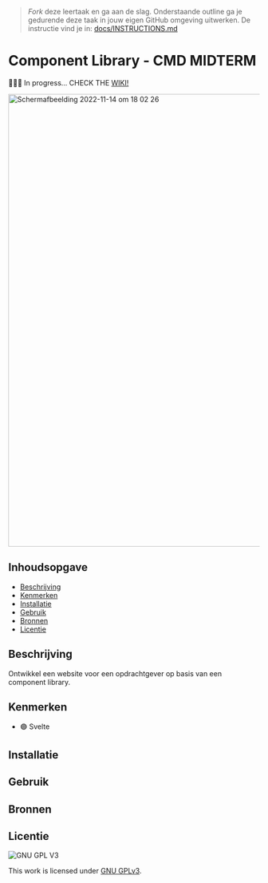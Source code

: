 > _Fork_ deze leertaak en ga aan de slag. 
Onderstaande outline ga je gedurende deze taak in jouw eigen GitHub omgeving uitwerken. 
De instructie vind je in: [docs/INSTRUCTIONS.md](docs/INSTRUCTIONS.md)

# Component Library - CMD MIDTERM
👩🏻‍💻 In progress... CHECK THE [WIKI!](https://github.com/EmonaSantiago/dont-repeat-yourself-component-library/wiki)
<!-- Geef je project een titel en schrijf in één zin wat het is -->
<img width="907" alt="Schermafbeelding 2022-11-14 om 18 02 26" src="https://user-images.githubusercontent.com/90447045/201721580-7b0cb4d4-f55a-4bea-8f1c-ae5fd7ccb3bf.png">


## Inhoudsopgave

  * [Beschrijving](#beschrijving)
  * [Kenmerken](#kenmerken)
  * [Installatie](#installatie)
  * [Gebruik](#gebruik)
  * [Bronnen](#bronnen)
  * [Licentie](#licentie)

## Beschrijving
<!-- In de Beschrijving staat hoe je project er uit ziet, hoe het werkt en wat je er mee kan. -->
<!-- Voeg een mooie poster visual toe 📸 -->
<!-- Voeg een link toe naar Github Pages 🌐-->
Ontwikkel een website voor een opdrachtgever op basis van een component library.

## Kenmerken
<!-- Bij Kenmerken staat welke technieken zijn gebruikt en hoe. Wat is de HTML structuur? Wat zijn de belangrijkste dingen in CSS? Wat is er met Javascript gedaan en hoe? Misschien heb je een framwork of library gebruikt? -->
* 🟣 Svelte

## Installatie

## Gebruik

## Bronnen

## Licentie

![GNU GPL V3](https://www.gnu.org/graphics/gplv3-127x51.png)

This work is licensed under [GNU GPLv3](./LICENSE).
